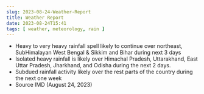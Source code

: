 ```yaml
---
slug: 2023-08-24-Weather-Report 
title: Weather Report 
date: 2023-08-24T15:41
tags: [ weather, meteorology, rain ]
--- 
```

- Heavy to very heavy rainfall spell likely to continue over northeast, SubHimalayan West Bengal & Sikkim and Bihar during next 3 days 
- Isolated heavy rainfall is likely over Himachal Pradesh, Uttarakhand, East Uttar Pradesh, Jharkhand, and Odisha during the next 2 days.
- Subdued rainfall activity likely over the rest parts of the country during the next one week
- Source IMD (August 24, 2023)

